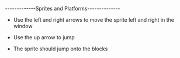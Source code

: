 -------------Sprites and Platforms--------------

* Use the left and right arrows to move the sprite left and right in the window
* Use the up arrow to jump

* The sprite should jump onto the blocks